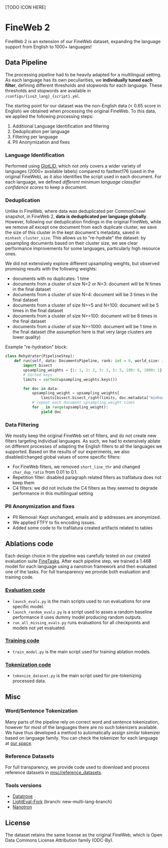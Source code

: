 [TODO ICON HERE]
# FineWeb 2

FineWeb 2 is an extension of our FineWeb dataset, expanding the language support from English to 1000+ languages!

## Data Pipeline
The processing pipeline had to be heavily adapted for a multilingual setting. As each language has its own peculiarities, we **individually tuned each filter**, defining different thresholds and stopwords for each language. 
These thresholds and stopwords are available in `/configs/{iso3_lang}_{script}.yml`.

The starting point for our dataset was the non-English data (< 0.65 score in English) we obtained when processing the original FineWeb.
To this data, we applied the following processing steps:
1. Additional Language Identification and filtering
2. Deduplication per language
3. Filtering per language
4. PII Anonymization and fixes

### Language Identification
Performed using [GlotLID](https://github.com/cisnlp/GlotLID), which not only covers a wider variety of languages (2000+ available labels) compared to fasttext176 (used in the original FineWeb), as it also identifies the script used in each document.
For each language, we defined *different minimum language classifier confidence scores* to keep a document.

### Deduplication
Unlike in FineWeb, where data was deduplicated per CommonCrawl snapshot, in FineWeb 2, **data is deduplicated per language globally**. However, following our deduplication findings in the original FineWeb, while we remove all except one document from each duplicate cluster, we save the size of this cluster in the kept document's metadata, saved in `minhash_cluster_size`.
This allows us to "re-hydrate" the dataset: by upsampling documents based on their cluster size, we see clear performance improvements for some languages, particularly high resource ones.

We did not extensively explore different upsampling weights, but observed promising results with the following weights:
- documents with no duplicates: 1 time
- documents from a cluster of size N=2 or N=3: document will be N times in the final dataset
- documents from a cluster of size N=4: document will be 3 times in the final dataset
- documents from a cluster of size N>=5 and N<100: document will be 5 times in the final dataset
- documents from a cluster of size N>=100: document will be 8 times in the final dataset
- documents from a cluster of size N>=1000: document will be 1 time in the final dataset (the assumption here is that very large clusters are lower quality)

Example "re-hydration" block:
```python
class Rehydrater(PipelineStep):
    def run(self, data: DocumentsPipeline, rank: int = 0, world_size: int = 1) -> DocumentsPipeline:
        import bisect
        upsampling_weights = {1: 1, 2: 2, 3: 3, 5: 5, 100: 8, 1000: 1}
        # Sorted keys
        limits = sorted(upsampling_weights.keys())

        for doc in data:
            upsampling_weight = upsampling_weights[
                limits[bisect.bisect_right(limits, doc.metadata["minhash_cluster_size"]) - 1]]
            # repeat each document upsampling_weight times
            for _ in range(upsampling_weight):
                yield doc
```

### Data Filtering
We mostly keep the original FineWeb set of filters, and do not create new filters targeting individual languages. As such, we had to extensively ablate on different processes of adapting the English filters to all the languages we supported.
Based on the results of our experiments, we also disabled/changed global values of some specific filters:
  - For FineWeb filters, we removed `short_line_thr` and changed `char_dup_ratio` from 0.01 to 0.1.
  - Repetition filter: disabled paragraph related filters as trafilatura does not keep them
  - C4 filters: we did not include the C4 filters as they seemed to degrade performance in this multilingual setting

### PII Anonymization and fixes
- PII Removal: Kept unchanged, emails and ip addresses are anonymized. 
- We applied FTFY to fix encoding issues.
- Added some code to fix trafilatura created artifacts related to tables

## Ablations code
Each design choice in the pipeline was carefully tested on our created evaluation suite [FineTasks](https://huggingface.co/spaces/HuggingFaceFW/blogpost-fine-tasks). After each pipeline step, we trained a 1.46B model for each language using a nanotron framework and then evaluated one of the tasks. For full transparency we provide both evaluation and training code.

### [Evaluation code](ablations/evaluation)
- `launch_evals.py` is the main scripts used to run evaluations for one specific model.
- `launch_random_evals.py` is a script used to asses a random baseline performance it uses dummy model producing random outputs.
- `run_all_missing_evals.py` runs evaluations for all checkpoints and models not yet evaluated.

### [Training code](ablations/training)
- `train_model.py` is the main script used for training ablation models.

### [Tokenization code](ablations/tokenization)
- `tokenize_dataset.py` is the main script used for pre-tokenizing processed data.

## Misc

### Word/Sentence Tokenization
Many parts of the pipeline rely on correct word and sentence tokenization, however for most of the languages there are no such tokenizers available. We have thus developed a method to automatically assign similar tokenizer based on language family. You can check the tokenizer for each language at [our space](https://huggingface.co/spaces/HuggingFaceFW-Dev/lang-word-tokenizers).

### Reference Datasets
For full transparency, we provide code used to download and process reference datasets in [misc/reference_datasets](misc/reference_datasets).

### Tools versions
- [Datatrove](git@github.com:hynky1999/datatrove.git)
- [LightEval-Fork](git@github.com:hynky1999/lighteval.git) (branch: new-multi-lang-branch)
- [Nanotron](git@github.com:hynky1999/nanotron.git)

## License
The dataset retains the same license as the original FineWeb, which is Open Data Commons License Attribution family (ODC-By).
